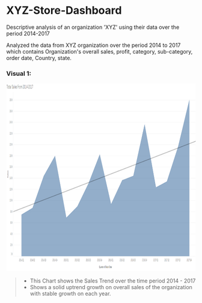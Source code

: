 # XYZ-Store-Dashboard
Descriptive analysis of an organization 'XYZ' using their data over the period 2014-2017

Analyzed the data from XYZ organization over the period 2014 to 2017 which contains Organization's overall sales, profit, category, sub-category, order date,  Country, state.

### Visual 1:

<p align="center">
  <img width="800" height="500" src="https://github.com/0EnIgma1/XYZ-Store-Dashboard/blob/main/sheet%201.PNG">
</p>

>- This Chart shows the Sales Trend over the time period 2014 - 2017
>- Shows a solid uptrend growth on overall sales of the organization with stable growth on each year. 
